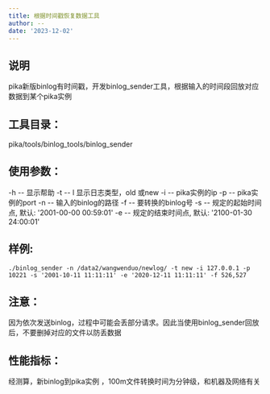 ```yaml
---
title: 根据时间戳恢复数据工具
author: --
date: '2023-12-02'
---
```

## 说明

pika新版binlog有时间戳，开发binlog\_sender工具，根据输入的时间段回放对应数据到某个pika实例

## 工具目录：

pika/tools/binlog\_tools/binlog\_sender

## 使用参数：

\-h -- 显示帮助 -t -- l 显示日志类型，old 或new -i -- pika实例的ip -p -- pika实例的port -n -- 输入的binlog的路径 -f -- 要转换的binlog号 -s -- 规定的起始时间点, 默认: '2001-00-00 00:59:01' -e -- 规定的结束时间点, 默认: '2100-01-30 24:00:01'

## 样例:

```
./binlog_sender -n /data2/wangwenduo/newlog/ -t new -i 127.0.0.1 -p 10221 -s '2001-10-11 11:11:11' -e '2020-12-11 11:11:11' -f 526,527
```

## 注意：

因为依次发送binlog，过程中可能会丢部分请求。因此当使用binlog\_sender回放后，不要删掉对应的文件以防丢数据

## 性能指标：

经测算，新binlog到pika实例 ，100m文件转换时间为分钟级，和机器及网络有关